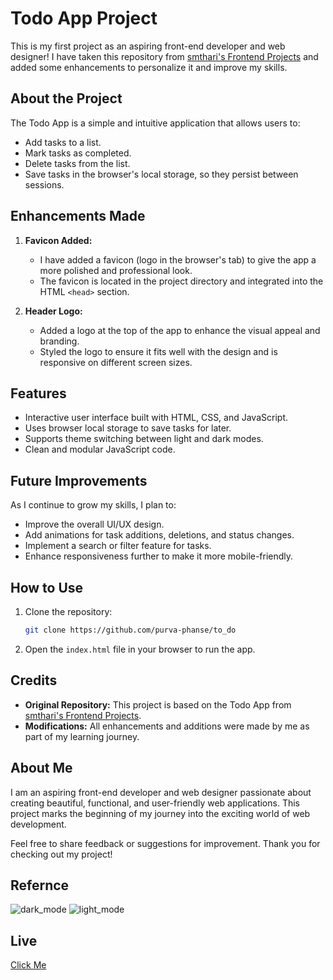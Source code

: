 # Todo App Project

This is my first project as an aspiring front-end developer and web designer! I have taken this repository from [smthari's Frontend Projects](https://github.com/smthari/Frontend-Projects/tree/master/Todo-app) and added some enhancements to personalize it and improve my skills.

## About the Project

The Todo App is a simple and intuitive application that allows users to:
- Add tasks to a list.
- Mark tasks as completed.
- Delete tasks from the list.
- Save tasks in the browser's local storage, so they persist between sessions.

## Enhancements Made

1. **Favicon Added:**
   - I have added a favicon (logo in the browser's tab) to give the app a more polished and professional look.
   - The favicon is located in the project directory and integrated into the HTML `<head>` section.

2. **Header Logo:**
   - Added a logo at the top of the app to enhance the visual appeal and branding.
   - Styled the logo to ensure it fits well with the design and is responsive on different screen sizes.

## Features

- Interactive user interface built with HTML, CSS, and JavaScript.
- Uses browser local storage to save tasks for later.
- Supports theme switching between light and dark modes.
- Clean and modular JavaScript code.

## Future Improvements

As I continue to grow my skills, I plan to:
- Improve the overall UI/UX design.
- Add animations for task additions, deletions, and status changes.
- Implement a search or filter feature for tasks.
- Enhance responsiveness further to make it more mobile-friendly.

## How to Use

1. Clone the repository:
   ```bash
   git clone https://github.com/purva-phanse/to_do
   ```
2. Open the `index.html` file in your browser to run the app.

## Credits

- **Original Repository:** This project is based on the Todo App from [smthari's Frontend Projects](https://github.com/smthari/Frontend-Projects/tree/master/Todo-app).
- **Modifications:** All enhancements and additions were made by me as part of my learning journey.

## About Me

I am an aspiring front-end developer and web designer passionate about creating beautiful, functional, and user-friendly web applications. This project marks the beginning of my journey into the exciting world of web development.

Feel free to share feedback or suggestions for improvement. Thank you for checking out my project!

## Refernce


![dark_mode](https://github.com/user-attachments/assets/9cbcd635-e1cf-4a1a-a09c-3869f9b59038)
![light_mode](https://github.com/user-attachments/assets/1ab749d2-9a53-452e-b513-4315a812faf9)

## Live

[Click Me](https://todone-it.netlify.app/)

